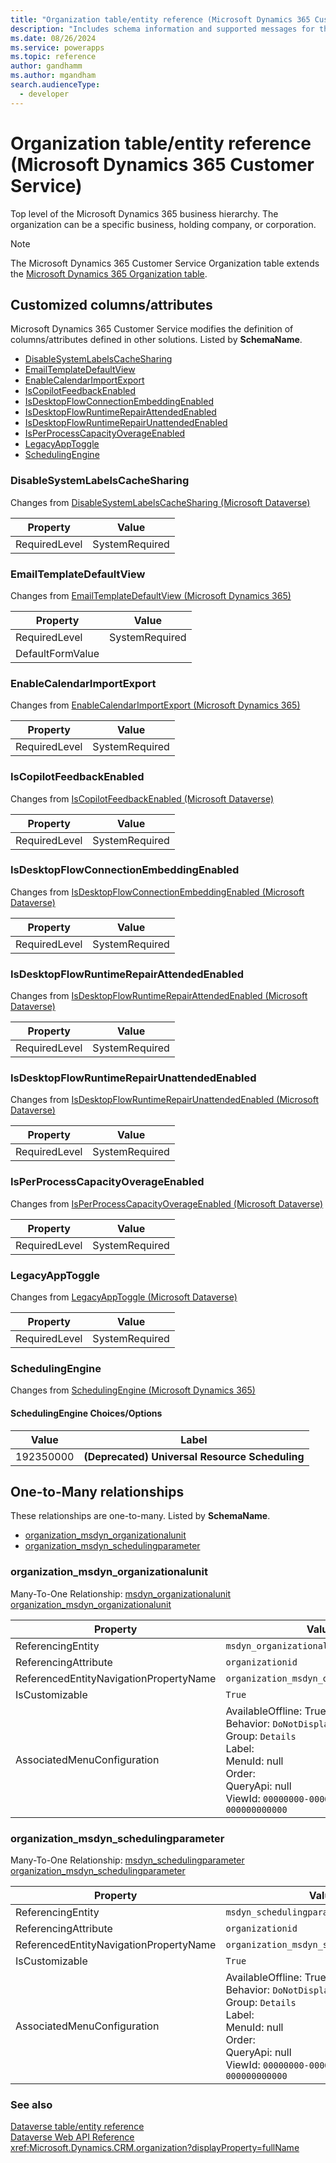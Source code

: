 ```yaml
---
title: "Organization table/entity reference (Microsoft Dynamics 365 Customer Service)"
description: "Includes schema information and supported messages for the Organization table/entity with Microsoft Dynamics 365 Customer Service."
ms.date: 08/26/2024
ms.service: powerapps
ms.topic: reference
author: gandhamm
ms.author: mgandham
search.audienceType: 
  - developer
---
```


# Organization table/entity reference (Microsoft Dynamics 365 Customer Service)

Top level of the Microsoft Dynamics 365 business hierarchy. The organization can be a specific business, holding company, or corporation.

> [!NOTE]
> The Microsoft Dynamics 365 Customer Service Organization table extends the [Microsoft Dynamics 365 Organization table](/dynamics365/developer/entities/organization).



## Customized columns/attributes

Microsoft Dynamics 365 Customer Service modifies the definition of columns/attributes defined in other solutions. Listed by **SchemaName**.

- [DisableSystemLabelsCacheSharing](#BKMK_DisableSystemLabelsCacheSharing)
- [EmailTemplateDefaultView](#BKMK_EmailTemplateDefaultView)
- [EnableCalendarImportExport](#BKMK_EnableCalendarImportExport)
- [IsCopilotFeedbackEnabled](#BKMK_IsCopilotFeedbackEnabled)
- [IsDesktopFlowConnectionEmbeddingEnabled](#BKMK_IsDesktopFlowConnectionEmbeddingEnabled)
- [IsDesktopFlowRuntimeRepairAttendedEnabled](#BKMK_IsDesktopFlowRuntimeRepairAttendedEnabled)
- [IsDesktopFlowRuntimeRepairUnattendedEnabled](#BKMK_IsDesktopFlowRuntimeRepairUnattendedEnabled)
- [IsPerProcessCapacityOverageEnabled](#BKMK_IsPerProcessCapacityOverageEnabled)
- [LegacyAppToggle](#BKMK_LegacyAppToggle)
- [SchedulingEngine](#BKMK_SchedulingEngine)

### <a name="BKMK_DisableSystemLabelsCacheSharing"></a> DisableSystemLabelsCacheSharing

Changes from [DisableSystemLabelsCacheSharing (Microsoft Dataverse)](/power-apps/developer/data-platform/reference/entities/organization#BKMK_DisableSystemLabelsCacheSharing)

|Property|Value|
|---|---|
|RequiredLevel|SystemRequired|


### <a name="BKMK_EmailTemplateDefaultView"></a> EmailTemplateDefaultView

Changes from [EmailTemplateDefaultView (Microsoft Dynamics 365)](/dynamics365/developer/entities/organization#BKMK_EmailTemplateDefaultView)

|Property|Value|
|---|---|
|RequiredLevel|SystemRequired|
|DefaultFormValue||


### <a name="BKMK_EnableCalendarImportExport"></a> EnableCalendarImportExport

Changes from [EnableCalendarImportExport (Microsoft Dynamics 365)](/dynamics365/developer/entities/organization#BKMK_EnableCalendarImportExport)

|Property|Value|
|---|---|
|RequiredLevel|SystemRequired|


### <a name="BKMK_IsCopilotFeedbackEnabled"></a> IsCopilotFeedbackEnabled

Changes from [IsCopilotFeedbackEnabled (Microsoft Dataverse)](/power-apps/developer/data-platform/reference/entities/organization#BKMK_IsCopilotFeedbackEnabled)

|Property|Value|
|---|---|
|RequiredLevel|SystemRequired|


### <a name="BKMK_IsDesktopFlowConnectionEmbeddingEnabled"></a> IsDesktopFlowConnectionEmbeddingEnabled

Changes from [IsDesktopFlowConnectionEmbeddingEnabled (Microsoft Dataverse)](/power-apps/developer/data-platform/reference/entities/organization#BKMK_IsDesktopFlowConnectionEmbeddingEnabled)

|Property|Value|
|---|---|
|RequiredLevel|SystemRequired|


### <a name="BKMK_IsDesktopFlowRuntimeRepairAttendedEnabled"></a> IsDesktopFlowRuntimeRepairAttendedEnabled

Changes from [IsDesktopFlowRuntimeRepairAttendedEnabled (Microsoft Dataverse)](/power-apps/developer/data-platform/reference/entities/organization#BKMK_IsDesktopFlowRuntimeRepairAttendedEnabled)

|Property|Value|
|---|---|
|RequiredLevel|SystemRequired|


### <a name="BKMK_IsDesktopFlowRuntimeRepairUnattendedEnabled"></a> IsDesktopFlowRuntimeRepairUnattendedEnabled

Changes from [IsDesktopFlowRuntimeRepairUnattendedEnabled (Microsoft Dataverse)](/power-apps/developer/data-platform/reference/entities/organization#BKMK_IsDesktopFlowRuntimeRepairUnattendedEnabled)

|Property|Value|
|---|---|
|RequiredLevel|SystemRequired|


### <a name="BKMK_IsPerProcessCapacityOverageEnabled"></a> IsPerProcessCapacityOverageEnabled

Changes from [IsPerProcessCapacityOverageEnabled (Microsoft Dataverse)](/power-apps/developer/data-platform/reference/entities/organization#BKMK_IsPerProcessCapacityOverageEnabled)

|Property|Value|
|---|---|
|RequiredLevel|SystemRequired|


### <a name="BKMK_LegacyAppToggle"></a> LegacyAppToggle

Changes from [LegacyAppToggle (Microsoft Dataverse)](/power-apps/developer/data-platform/reference/entities/organization#BKMK_LegacyAppToggle)

|Property|Value|
|---|---|
|RequiredLevel|SystemRequired|


### <a name="BKMK_SchedulingEngine"></a> SchedulingEngine

Changes from [SchedulingEngine (Microsoft Dynamics 365)](/dynamics365/developer/entities/organization#BKMK_SchedulingEngine)

#### SchedulingEngine Choices/Options

|Value|Label|
|---|---|
|192350000|**(Deprecated) Universal Resource Scheduling**|

## One-to-Many relationships

These relationships are one-to-many. Listed by **SchemaName**.

- [organization_msdyn_organizationalunit](#BKMK_organization_msdyn_organizationalunit)
- [organization_msdyn_schedulingparameter](#BKMK_organization_msdyn_schedulingparameter)

### <a name="BKMK_organization_msdyn_organizationalunit"></a> organization_msdyn_organizationalunit

Many-To-One Relationship: [msdyn_organizationalunit organization_msdyn_organizationalunit](msdyn_organizationalunit.md#BKMK_organization_msdyn_organizationalunit)

|Property|Value|
|---|---|
|ReferencingEntity|`msdyn_organizationalunit`|
|ReferencingAttribute|`organizationid`|
|ReferencedEntityNavigationPropertyName|`organization_msdyn_organizationalunit`|
|IsCustomizable|`True`|
|AssociatedMenuConfiguration|AvailableOffline: True<br />Behavior: `DoNotDisplay`<br />Group: `Details`<br />Label: <br />MenuId: null<br />Order: <br />QueryApi: null<br />ViewId: `00000000-0000-0000-0000-000000000000`|

### <a name="BKMK_organization_msdyn_schedulingparameter"></a> organization_msdyn_schedulingparameter

Many-To-One Relationship: [msdyn_schedulingparameter organization_msdyn_schedulingparameter](msdyn_schedulingparameter.md#BKMK_organization_msdyn_schedulingparameter)

|Property|Value|
|---|---|
|ReferencingEntity|`msdyn_schedulingparameter`|
|ReferencingAttribute|`organizationid`|
|ReferencedEntityNavigationPropertyName|`organization_msdyn_schedulingparameter`|
|IsCustomizable|`True`|
|AssociatedMenuConfiguration|AvailableOffline: True<br />Behavior: `DoNotDisplay`<br />Group: `Details`<br />Label: <br />MenuId: null<br />Order: <br />QueryApi: null<br />ViewId: `00000000-0000-0000-0000-000000000000`|



### See also

[Dataverse table/entity reference](../about-entity-reference.md)  
[Dataverse Web API Reference](/power-apps/developer/data-platform/webapi/reference/about)   
<xref:Microsoft.Dynamics.CRM.organization?displayProperty=fullName>
